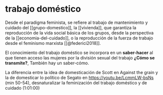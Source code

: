 # trabajo doméstico
Desde el paradigma feminista, se refiere al trabajo de mantenimiento y cuidado del [[grupo-domestico]], la [[vivienda]], que garantiza la reproducción de la vida social básica de los grupos, desde la perspectiva de la [[economia-del-cuidado]], o la reproducción de la fuerza de trabajo desde el feminismo marxista [[@federici2018]].

El conocimiento del trabajo doméstico se incorpora en un **saber-hacer** al que tienen acceso las mujeres por la división sexual del trabajo **¿Cómo se transmite?**, También hay un saber-cómo.

La diferencia entre la idea de domesticación de Scott en Against the grain y la de domesticar lo político de Segato en https://youtu.be/LcmmLW-bsNs (min 50-54), desnaturalizar la feminización del trabajo doméstico y de cuidado (1:01:00)
